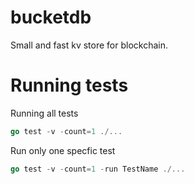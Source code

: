 # bucketdb
Small and fast kv store for blockchain.

# Running tests

Running all tests

```go
go test -v -count=1 ./...
```

Run only one specfic test

```go
go test -v -count=1 -run TestName ./...
```